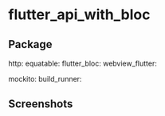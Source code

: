 # flutter_api_with_bloc


## Package
http:
equatable:
flutter_bloc:
webview_flutter: 

mockito:
build_runner:

## Screenshots

